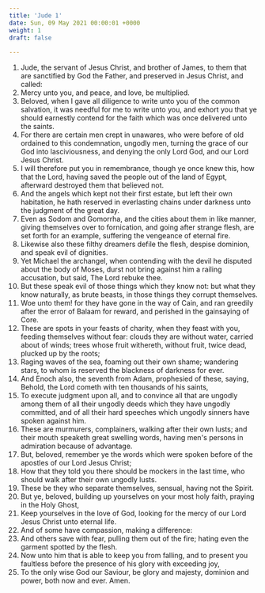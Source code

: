 ```yaml
---
title: 'Jude 1'
date: Sun, 09 May 2021 00:00:01 +0000
weight: 1
draft: false
  
---
```


1. Jude, the servant of Jesus Christ, and brother of James, to them that are sanctified by God the Father, and preserved in Jesus Christ, and called:
2. Mercy unto you, and peace, and love, be multiplied.
3. Beloved, when I gave all diligence to write unto you of the common salvation, it was needful for me to write unto you, and exhort you that ye should earnestly contend for the faith which was once delivered unto the saints.
4. For there are certain men crept in unawares, who were before of old ordained to this condemnation, ungodly men, turning the grace of our God into lasciviousness, and denying the only Lord God, and our Lord Jesus Christ.
5. I will therefore put you in remembrance, though ye once knew this, how that the Lord, having saved the people out of the land of Egypt, afterward destroyed them that believed not.
6. And the angels which kept not their first estate, but left their own habitation, he hath reserved in everlasting chains under darkness unto the judgment of the great day.
7. Even as Sodom and Gomorrha, and the cities about them in like manner, giving themselves over to fornication, and going after strange flesh, are set forth for an example, suffering the vengeance of eternal fire.
8. Likewise also these filthy dreamers defile the flesh, despise dominion, and speak evil of dignities.
9. Yet Michael the archangel, when contending with the devil he disputed about the body of Moses, durst not bring against him a railing accusation, but said, The Lord rebuke thee.
10. But these speak evil of those things which they know not: but what they know naturally, as brute beasts, in those things they corrupt themselves.
11. Woe unto them! for they have gone in the way of Cain, and ran greedily after the error of Balaam for reward, and perished in the gainsaying of Core.
12. These are spots in your feasts of charity, when they feast with you, feeding themselves without fear: clouds they are without water, carried about of winds; trees whose fruit withereth, without fruit, twice dead, plucked up by the roots;
13. Raging waves of the sea, foaming out their own shame; wandering stars, to whom is reserved the blackness of darkness for ever.
14. And Enoch also, the seventh from Adam, prophesied of these, saying, Behold, the Lord cometh with ten thousands of his saints,
15. To execute judgment upon all, and to convince all that are ungodly among them of all their ungodly deeds which they have ungodly committed, and of all their hard speeches which ungodly sinners have spoken against him.
16. These are murmurers, complainers, walking after their own lusts; and their mouth speaketh great swelling words, having men's persons in admiration because of advantage.
17. But, beloved, remember ye the words which were spoken before of the apostles of our Lord Jesus Christ;
18. How that they told you there should be mockers in the last time, who should walk after their own ungodly lusts.
19. These be they who separate themselves, sensual, having not the Spirit.
20. But ye, beloved, building up yourselves on your most holy faith, praying in the Holy Ghost,
21. Keep yourselves in the love of God, looking for the mercy of our Lord Jesus Christ unto eternal life.
22. And of some have compassion, making a difference:
23. And others save with fear, pulling them out of the fire; hating even the garment spotted by the flesh.
24. Now unto him that is able to keep you from falling, and to present you faultless before the presence of his glory with exceeding joy,
25. To the only wise God our Saviour, be glory and majesty, dominion and power, both now and ever. Amen.
